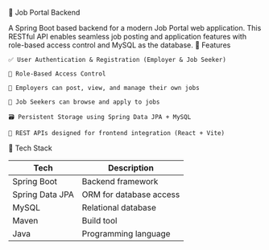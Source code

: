 💼 Job Portal Backend

A Spring Boot based backend for a modern Job Portal web application. This RESTful API enables seamless job posting and application features with role-based access control and MySQL as the database.
📌 Features

    ✅ User Authentication & Registration (Employer & Job Seeker)

    🔐 Role-Based Access Control

    💼 Employers can post, view, and manage their own jobs

    📄 Job Seekers can browse and apply to jobs

    🗃️ Persistent Storage using Spring Data JPA + MySQL

    🔄 REST APIs designed for frontend integration (React + Vite)
    
🧱 Tech Stack

| Tech            | Description             |
| --------------- | ----------------------- |
| Spring Boot     | Backend framework       |
| Spring Data JPA | ORM for database access |
| MySQL           | Relational database     |
| Maven           | Build tool              |
| Java            | Programming language    |

